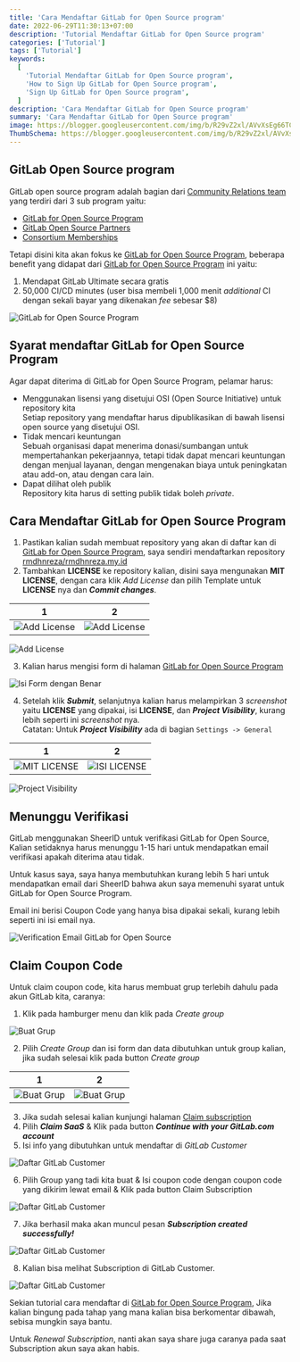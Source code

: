 ```yaml
---
title: 'Cara Mendaftar GitLab for Open Source program'
date: 2022-06-29T11:30:13+07:00
description: 'Tutorial Mendaftar GitLab for Open Source program'
categories: ['Tutorial']
tags: ['Tutorial']
keywords:
  [
    'Tutorial Mendaftar GitLab for Open Source program',
    'How to Sign Up GitLab for Open Source program',
    'Sign Up GitLab for Open Source program',
  ]
description: 'Cara Mendaftar GitLab for Open Source program'
summary: 'Cara Mendaftar GitLab for Open Source program'
image: https://blogger.googleusercontent.com/img/b/R29vZ2xl/AVvXsEg66TCNJ9HxUlcqlJUxqgys2PjBn7VY0Ke5F3nKi_Hj_JzUQwEtTmnPtRygM9kxKpnBVdQZBdSP7ytey2y3VgVMLD88U2kWJWwXlzDDEpCha9iFL9q3e6-hLDCainGyatLOpCqvtoQ4zgKRZ1WjnmiP3pu2lkCC5GVaU2nPdk2nXhK8ROjjWezMqSGitYSR/s0/gitlab-logo.jpg
ThumbSchema: https://blogger.googleusercontent.com/img/b/R29vZ2xl/AVvXsEg66TCNJ9HxUlcqlJUxqgys2PjBn7VY0Ke5F3nKi_Hj_JzUQwEtTmnPtRygM9kxKpnBVdQZBdSP7ytey2y3VgVMLD88U2kWJWwXlzDDEpCha9iFL9q3e6-hLDCainGyatLOpCqvtoQ4zgKRZ1WjnmiP3pu2lkCC5GVaU2nPdk2nXhK8ROjjWezMqSGitYSR/s80-rw/gitlab-logo.jpg
---
```


## GitLab Open Source program

GitLab open source program adalah bagian dari [Community Relations team](https://about.gitlab.com/handbook/marketing/community-relations/) yang terdiri dari 3 sub program yaitu:
  * [GitLab for Open Source Program](https://about.gitlab.com/handbook/marketing/community-relations/opensource-program/#-gitlab-for-open-source-program)
  * [GitLab Open Source Partners](https://about.gitlab.com/handbook/marketing/community-relations/opensource-program/#-gitlab-open-source-partners)
  * [Consortium Memberships](https://about.gitlab.com/handbook/marketing/community-relations/opensource-program/#-consortium-memberships-and-sponsorships)

Tetapi disini kita akan fokus ke [GitLab for Open Source Program](https://about.gitlab.com/handbook/marketing/community-relations/opensource-program/#-gitlab-for-open-source-program), beberapa benefit yang didapat dari [GitLab for Open Source Program](https://about.gitlab.com/handbook/marketing/community-relations/opensource-program/#-gitlab-for-open-source-program) ini yaitu:
  1. Mendapat GitLab Ultimate secara gratis
  2. 50,000 CI/CD minutes (user bisa membeli 1,000 menit *additional* CI dengan sekali bayar yang dikenakan *fee* sebesar $8)

![GitLab for Open Source Program](https://blogger.googleusercontent.com/img/b/R29vZ2xl/AVvXsEgBtPiD8hxRqh1hr1QbsFbb9SQAB8BiLRIsIfD9sSYOrwfNnImZvzHfQXXLp1EwpHtek_5uQgBVnZlTLiJhjPX9CJg1WVL3kfmsvddHyZk-sh1PnVVLt5dSb98brsz27EmPJG7IVrKeuBr129xmCrcULzs3dt13xGX1UxiXDLpyTdouFE-qV7ZL0JGmifxh/s1600/rmdhnreza.my.id.gitlab.for.open.source.program.1.jpg)

## Syarat mendaftar GitLab for Open Source Program
Agar dapat diterima di GitLab for Open Source Program, pelamar harus:
  * Menggunakan lisensi yang disetujui OSI (Open Source Initiative) untuk repository kita\
    Setiap repository yang mendaftar harus dipublikasikan di bawah lisensi open source yang disetujui OSI.
  * Tidak mencari keuntungan\
    Sebuah organisasi dapat menerima donasi/sumbangan untuk mempertahankan pekerjaannya, tetapi tidak dapat mencari keuntungan dengan menjual layanan, dengan mengenakan biaya untuk peningkatan atau add-on, atau dengan cara lain.
  * Dapat dilihat oleh publik\
    Repository kita harus di setting publik tidak boleh *private*.

## Cara Mendaftar GitLab for Open Source Program
1. Pastikan kalian sudah membuat repository yang akan di daftar kan di [GitLab for Open Source Program](https://about.gitlab.com/handbook/marketing/community-relations/opensource-program/#-gitlab-for-open-source-program),  saya sendiri mendaftarkan repository [rmdhnreza/rmdhnreza.my.id](https://gitlab.com/rmdhnreza/rmdhnreza-my-id)
2. Tambahkan **LICENSE** ke repository kalian, disini saya mengunakan **MIT LICENSE**, dengan cara klik *Add License* dan pilih Template untuk **LICENSE** nya dan ***Commit changes***.

1             |  2
:-------------------------:|:-------------------------:
![Add License](https://blogger.googleusercontent.com/img/b/R29vZ2xl/AVvXsEi7iHh2WS6bDSJHv6D9FGI8IhORv1ZQ8zouLEyC9DYe1T_wTQ8EsAtfBXg7408E5izPoY9LgTYjsPKCf0ViidyAireNdWL2zi3yqxMFlehT4N7ueiZwzuncDXC5gYBb5w_Wsw7av9pDENDXMGsgxNYNq10g6eFLr3UJsokv998RCDo41Qz5YIZL3QmjV7RF/s1600/rmdhnreza.my.id.gitlab.for.open.source.program.2.jpg) | ![Add License](https://blogger.googleusercontent.com/img/b/R29vZ2xl/AVvXsEj9Bg-A_laGETDeCrrZ2owvXmzMQuiUZTHDi_xJVaaYZKczHbslDiCCn5gP0mJ8ZIJNg5G3lfbm8dlhDLkh04Lg8HVdAJIlzJZBwvvsvDP2uQRk5JAxub5yYEJ1nPFeiGgM_H43UMivpf5LZQLUHkeaJjsg-6ss35GUjNpFdEpojF4LpSuUIFPMYrs42jO8/s1600/rmdhnreza.my.id.gitlab.for.open.source.program.3.jpg)

![Add License](https://blogger.googleusercontent.com/img/b/R29vZ2xl/AVvXsEh3CGF2o-mkty7z-evj1cEPtE-JMhHHfFQlg05Vz2yuuqpZybq_qELAYD3O4njMJZlpMwrXxB28-bcJu1vBDmU4_eXVVIhTnawgNyDAGuGWyjosqqqQ0qOxSP838ft5-Lc1TH1kikw6waSn9SBpiAidcBkWykM0HIjJQIKYHVnHbMT8WcbtbSRpb7yohJJ7/s1600/rmdhnreza.my.id.gitlab.for.open.source.program.4.jpg)

3. Kalian harus mengisi form di halaman [GitLab for Open Source Program](https://about.gitlab.com/solutions/open-source/join/)

![Isi Form dengan Benar](https://blogger.googleusercontent.com/img/b/R29vZ2xl/AVvXsEjIBF3RBjA5jInURWoaPsqmqCRahVPij-DBKfrTR8i4CDLsSsneB6fvs-R3YfCuRg6bBJDhXvJ9eIDyp_msDljIImqIGG2q5cvVmFc8WRBoeyIXyAcuLpBWC1doFd1vvU7e_yyEiMzCkgf_wKQSe2lFYyLFqZ6sQSmqpoGrWJtn9-mTkEk-1BwGJyR50qTa/s1600/rmdhnreza.my.id.gitlab.for.open.source.program.5.jpg)

4. Setelah klik ***Submit***, selanjutnya kalian harus melampirkan 3 *screenshot* yaitu **LICENSE** yang dipakai, isi **LICENSE**, dan ***Project Visibility***, kurang lebih seperti ini *screenshot* nya.\
   Catatan: Untuk ***Project Visibility*** ada di bagian `Settings -> General`

1             |  2
:-------------------------:|:-------------------------:
![MIT LICENSE](https://blogger.googleusercontent.com/img/b/R29vZ2xl/AVvXsEh0bEdYtCUCXlK9vlTJmvxy8wnODOhvcdbEV-aK2GyxPDT1jord8RtRujn8n8ixmic8c6DeS4VEBCW-73sHI7EzHH4l0FTbgBf5GdnuJAEfXxntpFbRJ1SVT-lKuB_tLDs8uncBvihytwAaFAkVMbDX7eVA7rD1CzkiUwFa7IukPhRwCT3pusD7yMl7EKYy/s1600/rmdhnreza.my.id.gitlab.for.open.source.program.6.jpg) | ![ISI LICENSE](https://blogger.googleusercontent.com/img/b/R29vZ2xl/AVvXsEj0rsgvZ6Rdr05TC9KC3L1L5B7wKDfRYlAteDp-5qcAFxN9w9HA-DeAYk_z7RCaxxR04MIvBwDbpX4ZL0QUojzzDpAnp7fDGa9JUBJR7Ncuf3PWUP8jG5t7wxKzMLeEnHWWoO6Jgl1ChKeiIvlepDi4zxeLpOywhqmqmZAdaYJ9B40BNTBmJAbCPYHa0yz7/s1600/rmdhnreza.my.id.gitlab.for.open.source.program.7.jpg)

![Project Visibility](https://blogger.googleusercontent.com/img/b/R29vZ2xl/AVvXsEicjdHdIFJCIwknn19eym5qIqH5G7jUhH-rxkkxhNn2TtB2zKQ6gmlPsuQa6FJJ9f5HzulnKp3bLC6LVQ8Up-T_ZsEMm59IPyVbr5orebelrFimLgAbBPC1KI497KNTmbI8dcHswnnfJd85qDi6HUfdduzjiSRFoec0wKC2UY8Bgn2T7llmPzLDEAA3fYHB/s1600/rmdhnreza.my.id.gitlab.for.open.source.program.8.jpg)


## Menunggu Verifikasi
GitLab menggunakan SheerID untuk verifikasi GitLab for Open Source, Kalian setidaknya harus menunggu 1-15 hari untuk mendapatkan email verifikasi apakah diterima atau tidak.

Untuk kasus saya, saya hanya membutuhkan kurang lebih 5 hari untuk mendapatkan email dari SheerID bahwa akun saya memenuhi syarat untuk GitLab for Open Source Program.

Email ini berisi Coupon Code yang hanya bisa dipakai sekali, kurang lebih seperti ini isi email nya.

![Verification Email GitLab for Open Source](https://blogger.googleusercontent.com/img/b/R29vZ2xl/AVvXsEguHbbByxJ0J-fLbJmB4NhVKVUgmpcdIuU3KrwAUSv1OHIobR8SHV33r1dDo-DgPqlsMKgmD-0k-jGRJJDKdaMkBUBjhR74Zy-T0yrAfYu6s9sYpksumxHR3mJx6gVZYyAKweSSFZ1b0p9Jrk5-kBvRr_REGg76b75jIrLV2GhhzI7ZF_cfAN_u9vUpTmie/s1600/rmdhnreza.my.id.gitlab.for.open.source.program.9.jpg)

## Claim Coupon Code
Untuk claim coupon code, kita harus membuat grup terlebih dahulu pada akun GitLab kita, caranya:
1. Klik pada hamburger menu dan klik pada *Create group*

![Buat Grup](https://blogger.googleusercontent.com/img/b/R29vZ2xl/AVvXsEi95xwikbU_2y0BpxWgZLGOFXGf4lOgFRCbcy8xguHW0wnW4PYqHBVhIL8KjEFscMplalQ6pKD8_xazhl76KbaJ3EhpkXYFSfUMnjXeWnJeMMBscYD13vQxhlMTtjxA_AgDUwRU3XDsISa49MlYWfMSQXaj9rMuVbKmtLlBNOWGIO1c1qg6HwsZOCgXuDsS/s1600/rmdhnreza.my.id.gitlab.for.open.source.program.10.jpg)

2. Pilih *Create Group* dan isi form dan data dibutuhkan untuk group kalian, jika sudah selesai klik pada button *Create group*

1             |  2
:-------------------------:|:-------------------------:
![Buat Grup](https://blogger.googleusercontent.com/img/b/R29vZ2xl/AVvXsEg-ayhrQi8Y6wjfRwCofGDFhLZ4Cpf2I7Pg_0E3qjIElnQI2mZF1yqdDbPX6WFpyzavx4i8KN2Wi2KddxRkqo0G1WuVxbIoc81-uwRj1vy8DZPQu2WSu7W0RARRSxcqrkFpp7NXi8pcMRJbtD9EcYQtOC7Lu1TZHq10Jpt-WkGpyNwc-HWwswtCsRLXEpW1/s1600/rmdhnreza.my.id.gitlab.for.open.source.program.11.jpg) | ![Buat Grup](https://blogger.googleusercontent.com/img/b/R29vZ2xl/AVvXsEg-PIVCVnMuenKxSugZYcWGAIKqskNDcGPri7CXtWea1Cthc_CXFbBXETllcYGNvt8PeFct8M6NMXtWgSFdMspyHSwlWsiharbh0VVX_RWxlMLaaJF6J3YInHumFKUYmZZwLZ7LsjNG_PXflVqqVCY_w75FEf1e8Gm75E-9QiWvXN6GYuK7w6cODtUryba7/s1600/rmdhnreza.my.id.gitlab.for.open.source.program.12.jpg)

3. Jika sudah selesai kalian kunjungi halaman [Claim subscription](https://customers.gitlab.com/subscriptions/community_program/new?product=OSS)
4. Pilih ***Claim SaaS*** & Klik pada button ***Continue with your GitLab.com account***
5. Isi info yang dibutuhkan untuk mendaftar di *GitLab Customer*

![Daftar GitLab Customer](https://blogger.googleusercontent.com/img/b/R29vZ2xl/AVvXsEiQvQa2uHdqhMRZgB92YFNPUMWULtcZhYzWzJivwlcg4xcw_IvZAAF6jW58UuO5TyiNgJr-cwXaXilS4Qg4UCr1ekWoSlvSC_kjUqOADCbMDmL7nUMdIEpz7YKsXLZywkG4kRSkgrsyAXvGxoxom5mQr6lpXSwNDidl-fOAs9_ryRjOc-2HaCdvwJLNzJ01/s1600/rmdhnreza.my.id.gitlab.for.open.source.program.13.jpg)

6. Pilih Group yang tadi kita buat & Isi coupon code dengan coupon code yang dikirim lewat email & Klik pada button Claim Subscription

![Daftar GitLab Customer](https://blogger.googleusercontent.com/img/b/R29vZ2xl/AVvXsEiUsADWXElCD85gbK3UT05592f1uaAowPsrCSjpjd7B7CXjPS9vwKTshGVpQDiKqZEhzodVIhvTCQTVyq4RtgYFzN5TmezZ5ll1NvObn09OW7H0pv3KwBtrc_ev_oweoykeF2nzLaWF-e8jonc-Ps3GPT_gI_STVB_HrXlBOEUkTgYtTwVAItk430xqcfpT/s1600/rmdhnreza.my.id.gitlab.for.open.source.program.14.jpg)

7. Jika berhasil maka akan muncul pesan ***Subscription created successfully!***

 ![Daftar GitLab Customer](https://blogger.googleusercontent.com/img/b/R29vZ2xl/AVvXsEgDDiNgdLyD6B58V5VZyVmzCYYF3KcdgEUEbSGQlmgv4z2JOLDDWBM0F6we2f-2emDs8DIKvqy2GrVvAwfRWPVKMk-av2hy_g6pKN9VlMBWREK0NvXQt96pffhmmxHS7MxTTqh3soRAabI04_PN6XWBTQSrNgQTRH2dnEu9uTM-pkUafV6dfRr8ORbg7x9z/s1600/rmdhnreza.my.id.gitlab.for.open.source.program.15.jpg)

8.  Kalian bisa melihat Subscription di GitLab Customer.

 ![Daftar GitLab Customer](https://blogger.googleusercontent.com/img/b/R29vZ2xl/AVvXsEiscX0wT_YhCIP_KnFFb3_iih76QzOfRnH0O4zwO5PK1qMSgGS5VXkNka_NmNjlGB7CEKa8iFp7HnxbkybZmF3Ys-FZMr5gKIQ2Nq1uyBiiNC_ZDEFtCUhndbMRtdNnrgP5W2C_HT1-zFSYiFOl750LGxBYs0NVuHNZhaYFcM4SJtgvKFEnorVPvj9weqrO/s1600/rmdhnreza.my.id.gitlab.for.open.source.program.16.jpg)


Sekian tutorial cara mendaftar di [GitLab for Open Source Program](https://about.gitlab.com/handbook/marketing/community-relations/opensource-program/#-gitlab-for-open-source-program), Jika kalian bingung pada tahap yang mana kalian bisa berkomentar dibawah, sebisa mungkin saya bantu.

Untuk *Renewal Subscription*, nanti akan saya share juga caranya pada saat Subscription akun saya akan habis.
